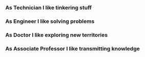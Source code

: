 ### As Technician I like tinkering stuff
### As Engineer I like solving problems
### As Doctor I like exploring new territories
### As Associate Professor I like transmitting knowledge
